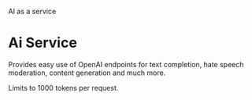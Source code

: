 AI as a service

# Ai Service

Provides easy use of OpenAI endpoints for text completion, hate speech moderation, content generation 
and much more.

Limits to 1000 tokens per request.
